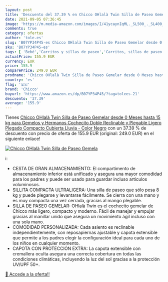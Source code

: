 ```yaml
---
layout: post
title: 'Descuento del 37.39 % en Chicco OHlalà Twin Silla de Paseo Gemela'
date: 2021-09-05 07:36:45
image: 'https://m.media-amazon.com/images/I/41ycaynIqML._SL500_._SL400_.jpg'
comments: true
category: ofertas
author: 'tole.es'
slug: 'B07YP34P45-es Chicco OHlalà Twin Silla de Paseo Gemelar desde 0 Meses...'
sku: 'B07YP34P45-es'
tags: [ 'Bebé','Carritos y sillas de paseo','Carritos, sillas de paseo y accesorios','Sillas gemelares','chicco', ]
actualPrice: 155.9 EUR
currency: EUR
price: 155.9
comparePrice: 249.0 EUR
prodname: 'Chicco OHlalà Twin Silla de Paseo Gemelar desde 0 Meses hasta 15 kg para Gemelos y Hermanos  Cochecito Doble Reclinable y Plegable  Ligero  Plegado Compacto  Cubierta Lluvia - Color Negro'
country: 'es'
flag: '🇪🇸'
brand: 'Chicco'
buyurl: 'https://www.amazon.es/dp/B07YP34P45/?tag=tolees-21'
descuento: '37.39'
average: '155.9'
---
```


Tienes [Chicco OHlalà Twin Silla de Paseo Gemelar desde 0 Meses hasta 15 kg para Gemelos y Hermanos  Cochecito Doble Reclinable y Plegable  Ligero  Plegado Compacto  Cubierta Lluvia - Color Negro](https://www.amazon.es/dp/B07YP34P45/?tag=tolees-21) con un 37.39 % de descuento con precio de oferta de 155.9 EUR (original: 249.0 EUR) en el siguiente enlace!

[![Chicco OHlalà Twin Silla de Paseo Gemela](https://m.media-amazon.com/images/I/41ycaynIqML._SL500_._SL400_.jpg)](https://www.amazon.es/dp/B07YP34P45/?tag=tolees-21)

ℹ️:

- CESTA DE GRAN ALMACENAMIENTO: El compartimento de almacenamiento inferior está unificado y asegura una mayor comodidad para los padres y puede ser usado para guardar incluso artículos voluminosos.
- SILLITA COMPACTA ULTRALIGERA: Una silla de paseo que sólo pesa 8 kg y puede plegarse y levantarse fácilmente. Se cierra con una mano y es muy compacta una vez cerrada, gracias al mango plegable.
- SILLA DE PASEO GEMELAR: OHlalà Twin es el cochecito gemelar de Chicco más ligero, compacto y moderno. Fácil de manejar y empujar gracias al manillar unido que asegura un movimiento ágil incluso con una sola mano.
- COMODIDAD PERSONALIZADA: Cada asiento es reclinable independientemente, con reposapiernas ajustable y capota extensible que permite a los padres elegir la configuración ideal para cada uno de los niños en cualquier momento.
- CAPOTA CON PROTECCIÓN EXTRA: La capota extensible con cremallera oculta asegura una correcta cobertura en todas las condiciones climáticas, incluyendo la luz del sol gracias a la protección UV/UPF 50+.

[🛒 Accede a la oferta!!](https://www.amazon.es/dp/B07YP34P45/?tag=tolees-21)
